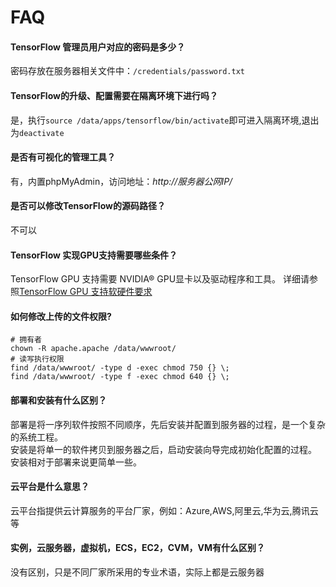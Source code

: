 # FAQ

#### TensorFlow 管理员用户对应的密码是多少？

密码存放在服务器相关文件中：`/credentials/password.txt`

#### TensorFlow的升级、配置需要在隔离环境下进行吗？

是，执行`source /data/apps/tensorflow/bin/activate`即可进入隔离环境,退出为`deactivate`

#### 是否有可视化的管理工具？

有，内置phpMyAdmin，访问地址：*http://服务器公网IP/*

#### 是否可以修改TensorFlow的源码路径？

不可以

#### TensorFlow 实现GPU支持需要哪些条件？

TensorFlow GPU 支持需要 NVIDIA® GPU显卡以及驱动程序和工具。
详细请参照[TensorFlow GPU 支持软硬件要求](https://www.tensorflow.org/install/gpu)

#### 如何修改上传的文件权限?

```shell
# 拥有者
chown -R apache.apache /data/wwwroot/
# 读写执行权限
find /data/wwwroot/ -type d -exec chmod 750 {} \;
find /data/wwwroot/ -type f -exec chmod 640 {} \;
```

#### 部署和安装有什么区别？

部署是将一序列软件按照不同顺序，先后安装并配置到服务器的过程，是一个复杂的系统工程。  
安装是将单一的软件拷贝到服务器之后，启动安装向导完成初始化配置的过程。  
安装相对于部署来说更简单一些。 

#### 云平台是什么意思？

云平台指提供云计算服务的平台厂家，例如：Azure,AWS,阿里云,华为云,腾讯云等

#### 实例，云服务器，虚拟机，ECS，EC2，CVM，VM有什么区别？

没有区别，只是不同厂家所采用的专业术语，实际上都是云服务器